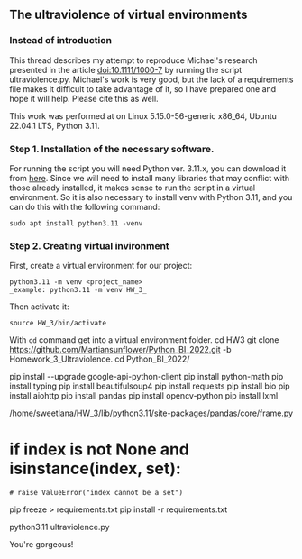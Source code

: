 ## The ultraviolence of virtual environments

### Instead of introduction 
This thread describes my attempt to reproduce Michael's research presented in the article [doi:10.1111/1000-7](https://mangaplus.shueisha.co.jp/titles/100027) by running the script ultraviolence.py. Michael's work is very good, but the lack of a requirements file makes it difficult to take advantage of it, so I have prepared one and hope it will help. Please cite this as well.

This work was performed at on Linux 5.15.0-56-generic x86_64, Ubuntu 22.04.1 LTS, Python 3.11.

### Step 1. Installation of the necessary software. 
For running the script you will need Python ver. 3.11.x, you can download it from [here](https://www.python.org/downloads/release/python-3111/).
Since we will need to install many libraries that may conflict with those already installed, it makes sense to run the script in a virtual environment.
So it is also necessary to install venv with Python 3.11, and you can do this with the following command:

```
sudo apt install python3.11 -venv
```

### Step 2. Creating virtual invironment 
First, create a virtual environment for our project:
```
python3.11 -m venv <project_name>
_example: python3.11 -m venv HW_3_
```
Then activate it:
```
source HW_3/bin/activate
```
With ```cd``` command get into a virtual environment folder. 
cd HW3
git clone https://github.com/Martiansunflower/Python_BI_2022.git -b Homework_3_Ultraviolence.
cd Python_BI_2022/

pip install --upgrade google-api-python-client
pip install python-math
pip install typing
pip install beautifulsoup4
pip install requests
pip install bio
pip install aiohttp
pip install pandas
pip install opencv-python
pip install lxml

/home/sweetlana/HW_3/lib/python3.11/site-packages/pandas/core/frame.py

# if index is not None and isinstance(index, set):
    # raise ValueError("index cannot be a set")

pip freeze > requirements.txt
pip install -r requirements.txt

python3.11 ultraviolence.py

You're gorgeous!

